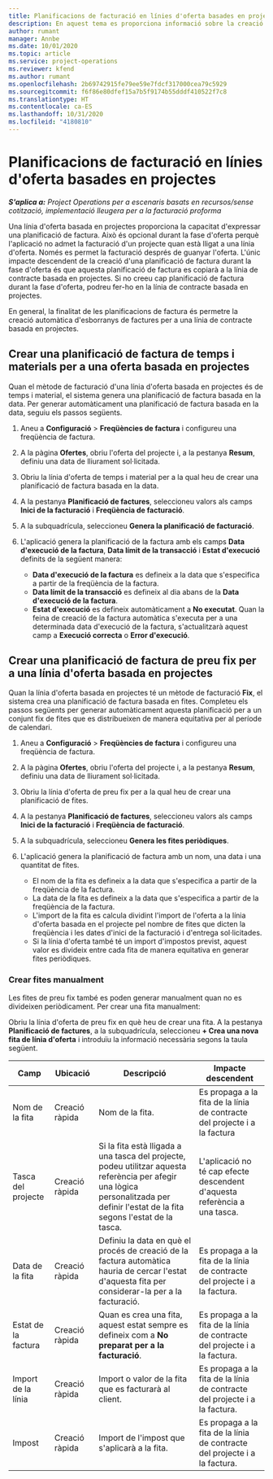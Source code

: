 ```yaml
---
title: Planificacions de facturació en línies d'oferta basades en projectes
description: En aquest tema es proporciona informació sobre la creació e planificacions i fites de facturació per a línies d'oferta.
author: rumant
manager: Annbe
ms.date: 10/01/2020
ms.topic: article
ms.service: project-operations
ms.reviewer: kfend
ms.author: rumant
ms.openlocfilehash: 2b69742915fe79ee59e7fdcf317000cea79c5929
ms.sourcegitcommit: f6f86e80dfef15a7b5f9174b55dddf410522f7c8
ms.translationtype: HT
ms.contentlocale: ca-ES
ms.lasthandoff: 10/31/2020
ms.locfileid: "4180810"
---
```

# <a name="invoice-schedules-on-project-based-quote-lines"></a>Planificacions de facturació en línies d'oferta basades en projectes

_**S'aplica a:** Project Operations per a escenaris basats en recursos/sense cotització, implementació lleugera per a la facturació proforma_

Una línia d'oferta basada en projectes proporciona la capacitat d'expressar una planificació de factura. Això és opcional durant la fase d'oferta perquè l'aplicació no admet la facturació d'un projecte quan està lligat a una línia d'oferta. Només es permet la facturació després de guanyar l'oferta. L'únic impacte descendent de la creació d'una planificació de factura durant la fase d'oferta és que aquesta planificació de factura es copiarà a la línia de contracte basada en projectes. Si no creeu cap planificació de factura durant la fase d'oferta, podreu fer-ho en la línia de contracte basada en projectes.

En general, la finalitat de les planificacions de factura és permetre la creació automàtica d'esborranys de factures per a una línia de contracte basada en projectes. 

## <a name="create-a-time-and-material-invoice-schedule-for-a-project-based-quote-line"></a>Crear una planificació de factura de temps i materials per a una oferta basada en projectes

Quan el mètode de facturació d'una línia d'oferta basada en projectes és de temps i material, el sistema genera una planificació de factura basada en la data. Per generar automàticament una planificació de factura basada en la data, seguiu els passos següents.

1. Aneu a **Configuració** > **Freqüències de factura** i configureu una freqüència de factura.
2. A la pàgina **Ofertes**, obriu l'oferta del projecte i, a la pestanya **Resum**, definiu una data de lliurament sol·licitada.
3. Obriu la línia d'oferta de temps i material per a la qual heu de crear una planificació de factura basada en la data. 
4. A la pestanya **Planificació de factures**, seleccioneu valors als camps **Inici de la facturació** i **Freqüència de facturació**. 
5. A la subquadrícula, seleccioneu **Genera la planificació de facturació**.
6. L'aplicació genera la planificació de la factura amb els camps **Data d'execució de la factura**, **Data límit de la transacció** i **Estat d'execució** definits de la següent manera:

    - **Data d'execució de la factura** es defineix a la data que s'especifica a partir de la freqüència de la factura.
    - **Data límit de la transacció** es defineix al dia abans de la **Data d'execució de la factura**.
    - **Estat d'execució** es defineix automàticament a **No executat**. Quan la feina de creació de la factura automàtica s'executa per a una determinada data d'execució de la factura, s'actualitzarà aquest camp a **Execució correcta** o **Error d'execució**.

## <a name="create-a-fixed-price-invoice-schedule-for-a-project-based-quote-line"></a>Crear una planificació de factura de preu fix per a una línia d'oferta basada en projectes

Quan la línia d'oferta basada en projectes té un mètode de facturació **Fix**, el sistema crea una planificació de factura basada en fites. Completeu els passos següents per generar automàticament aquesta planificació per a un conjunt fix de fites que es distribueixen de manera equitativa per al període de calendari.

1. Aneu a **Configuració** > **Freqüències de factura** i configureu una freqüència de factura.
2. A la pàgina **Ofertes**, obriu l'oferta del projecte i, a la pestanya **Resum**, definiu una data de lliurament sol·licitada.
3. Obriu la línia d'oferta de preu fix per a la qual heu de crear una planificació de fites. 
4. A la pestanya **Planificació de factures**, seleccioneu valors als camps **Inici de la facturació** i **Freqüència de facturació**. 
5. A la subquadrícula, seleccioneu **Genera les fites periòdiques**.
6. L'aplicació genera la planificació de factura amb un nom, una data i una quantitat de fites.

    - El nom de la fita es defineix a la data que s'especifica a partir de la freqüència de la factura.
    - La data de la fita es defineix a la data que s'especifica a partir de la freqüència de la factura.
    - L'import de la fita es calcula dividint l'import de l'oferta a la línia d'oferta basada en el projecte pel nombre de fites que dicten la freqüència i les dates d'inici de la facturació i d'entrega sol·licitades.
    - Si la línia d'oferta també té un import d'impostos previst, aquest valor es divideix entre cada fita de manera equitativa en generar fites periòdiques.

### <a name="manually-create-milestones"></a>Crear fites manualment

Les fites de preu fix també es poden generar manualment quan no es divideixen periòdicament. Per crear una fita manualment:

Obriu la línia d'oferta de preu fix en què heu de crear una fita. A la pestanya **Planificació de factures**, a la subquadrícula, seleccioneu **+ Crea una nova fita de línia d'oferta** i introduïu la informació necessària segons la taula següent.

| **Camp** | **Ubicació** | **Descripció** | **Impacte descendent** |
| --- | --- | --- | --- |
| Nom de la fita | Creació ràpida | Nom de la fita. | Es propaga a la fita de la línia de contracte del projecte i a la factura |
| Tasca del projecte | Creació ràpida | Si la fita està lligada a una tasca del projecte, podeu utilitzar aquesta referència per afegir una lògica personalitzada per definir l'estat de la fita segons l'estat de la tasca. | L'aplicació no té cap efecte descendent d'aquesta referència a una tasca. |
| Data de la fita | Creació ràpida | Definiu la data en què el procés de creació de la factura automàtica hauria de cercar l'estat d'aquesta fita per considerar-la per a la facturació. | Es propaga a la fita de la línia de contracte del projecte i a la factura. |
| Estat de la factura | Creació ràpida | Quan es crea una fita, aquest estat sempre es defineix com a **No preparat per a la facturació**. | Es propaga a la fita de la línia de contracte del projecte i a la factura. |
| Import de la línia | Creació ràpida | Import o valor de la fita que es facturarà al client. | Es propaga a la fita de la línia de contracte del projecte i a la factura. |
| Impost | Creació ràpida | Import de l'impost que s'aplicarà a la fita. | Es propaga a la fita de la línia de contracte del projecte i a la factura. |
